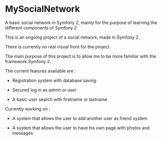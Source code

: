 # MySocialNetwork
A basic social network in Symfony 2, mainly for the purpose of learning the different components of Symfony 2

This is an ongoing project of a social network, made in Symfony 2.

There is currently no real visual front for the project.

The main purpose of this project is to allow me to be more familiar with the framework Symfony 2.

The current features available are :

- Registration system with database saving

- Secured log in as admin or user

- A basic user search with firstname or lastname

Currently working on : 

- A system that allows the user to add another user as friend system

- A system that allows the user to have his own page with photos and messages
